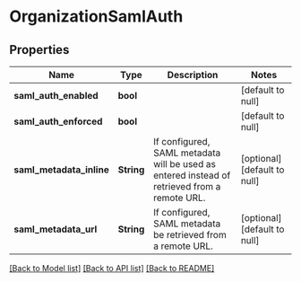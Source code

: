 # OrganizationSamlAuth

## Properties
Name | Type | Description | Notes
------------ | ------------- | ------------- | -------------
**saml_auth_enabled** | **bool** |  | [default to null]
**saml_auth_enforced** | **bool** |  | [default to null]
**saml_metadata_inline** | **String** | If configured, SAML metadata will be used as entered instead of retrieved from a remote URL. | [optional] [default to null]
**saml_metadata_url** | **String** | If configured, SAML metadata be retrieved from a remote URL. | [optional] [default to null]

[[Back to Model list]](../README.md#documentation-for-models) [[Back to API list]](../README.md#documentation-for-api-endpoints) [[Back to README]](../README.md)


